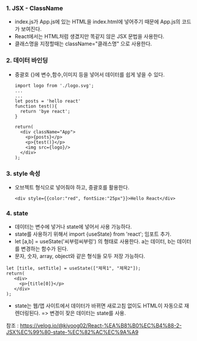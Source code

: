 ### 1. JSX - ClassName   
- index.js가 App.js에 있는 HTML을 index.html에 넣어주기 때문에 App.js의 코드가 보여진다.   
- React에서는 HTML처럼 생겼지만 똑같지 않은 JSX 문법을 사용한다.   
- 클래스명을 지정할때는 className="클래스명" 으로 사용한다.   

### 2.  데이터 바인딩
- 중괄호 {}에 변수,함수,이미지 등을 넣어서 데이터를 쉽게 넣을 수 있다.
  ```
  import logo from './logo.svg';
  ...
  ...
  let posts = 'hello react'
  function test(){
    return 'bye react';
  }
  
  return(    
    <div className="App">   
      <p>{posts}</p>
      <p>{test()}</p>
      <img src={logo}/>
    </div>   
  );
  ```
### 3. style 속성
- 오브젝트 형식으로 넣어줘야 하고, 중괄호를 활용한다.   
  ```   
  <div style={{color:"red", fontSize:"25px"}}>Hello React</div>
  ```

### 4. state
- 데이터는 변수에 넣거나 state에 넣어서 사용 가능하다.   
- state를 사용하기 위해서 import {useState} from 'react'; 임포트 추가.   
- let [a,b] = useState('씨부렁씨부렁') 의 형태로 사용한다. a는 데이터, b는 데이터를 변경하는 함수가 된다.
- 문자, 숫자, array, object와 같은 형식들 모두 저장 가능하다.   
 ```
 let [title, setTitle] = useState(["제목1", "제목2"]);   
 return(    
    <div>
      <p>{title[0]}</p>   
    </div>   
 );
 ```
- state는 웹/앱 사이트에서 데이터가 바뀌면 새로고침 없이도 HTML이 자동으로 재렌더링된다. => 변경이 잦은 데이터는 state를 사용.


참조  : https://velog.io/@kiyoog02/React-%EA%B8%B0%EC%B4%88-2-JSX%EC%99%80-state-%EC%82%AC%EC%9A%A9  
  
